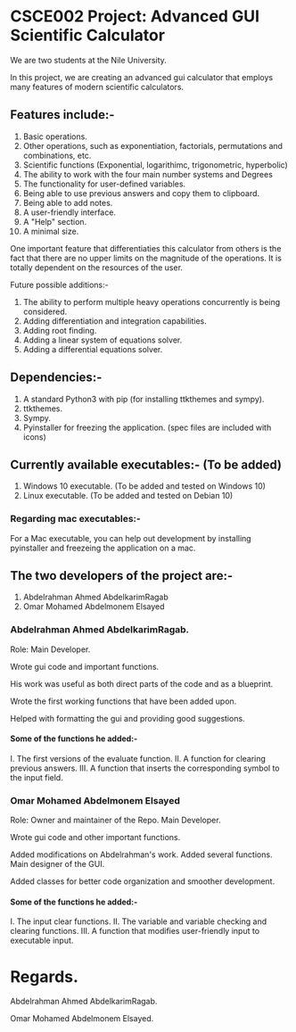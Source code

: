 # CSCE002 Project: Advanced GUI Scientific Calculator

We are two students at the Nile University.

In this project, we are creating an advanced gui calculator that employs many features of modern scientific calculators.

## Features include:-

1.  Basic operations.
2.  Other operations, such as exponentiation, factorials, permutations and combinations, etc.
3.  Scientific functions (Exponential, logarithimc, trigonometric, hyperbolic)
4.  The ability to work with the four main number systems and Degrees
5.  The functionality for user-defined variables.
6.  Being able to use previous answers and copy them to clipboard.
7.  Being able to add notes.
8.  A user-friendly interface.
9.  A "Help" section.
10. A minimal size.

One important feature that differentiaties this calculator from others is the fact that there are no upper limits
on the magnitude of the operations. It is totally dependent on the resources of the user.

Future possible additions:-
1. The ability to perform multiple heavy operations concurrently is being considered.
2. Adding differentiation and integration capabilities.
3. Adding root finding.
4. Adding a linear system of equations solver.
5. Adding a differential equations solver.

## Dependencies:-

1. A standard Python3 with pip (for installing ttkthemes and sympy).
2. ttkthemes.
3. Sympy.
4. Pyinstaller for freezing the application. (spec files are included with icons)

## Currently available executables:- (To be added)
    
1. Windows 10 executable. (To be added and tested on Windows 10)
2. Linux executable. (To be added and tested on Debian 10)

### Regarding mac executables:-
    
For a Mac executable, you can help out development by installing pyinstaller and freezeing the application on a mac.


## The two developers of the project are:-

1. Abdelrahman Ahmed AbdelkarimRagab
2. Omar Mohamed Abdelmonem Elsayed

### Abdelrahman Ahmed AbdelkarimRagab.

Role: Main Developer.

Wrote gui code and important functions. 

His work was useful as both direct parts of the code and as a blueprint.

Wrote the first working functions that have been added upon.

Helped with formatting the gui and providing good suggestions.

#### Some of the functions he added:-
I.   The first versions of the evaluate function.
II.  A function for clearing previous answers.
III. A function that inserts the corresponding symbol to the input field.


### Omar Mohamed Abdelmonem Elsayed

Role: Owner and maintainer of the Repo. Main Developer.

Wrote gui code and other important functions.

Added modifications on Abdelrahman's work. Added several functions. Main designer of the GUI.

Added classes for better code organization and smoother development.

#### Some of the functions he added:-
I.   The input clear functions.
II.  The variable and variable checking and clearing functions.
III. A function that modifies user-friendly input to executable input.

# Regards.

Abdelrahman Ahmed AbdelkarimRagab.

Omar Mohamed Abdelmonem Elsayed.
